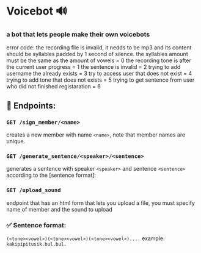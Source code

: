 # Voicebot 🔊
### a bot that lets people make their own voicebots

error code:
    the recording file is invalid, it nedds to be mp3 and its content should
    be syllables padded by 1 second of silence. the syllables amount must be the same as the amount of vowels = 0
    the recording tone is after the current user progress = 1
    the sentence is invalid = 2
    trying to add username the already exists = 3
    try to access user that does not exist = 4
    trying to add tone that does not exists = 5
    trying to get sentence from user who did not finished registaration = 6

## 📌 Endpoints:

### `GET /sign_member/<name>`
creates a new member with name `<name>`, note that member names are unique. 

### `GET /generate_sentence/<speaker>/<sentence>`
generates a sentence with speaker `<speaker>` and sentence `<sentence>` according to the [sentence format]: 

### `GET /upload_sound`
endpoint that has an html form that lets you upload a file, you must specify name of member and the sound to upload

### ✅ Sentence format:
`(<tone><vowel>)(<tone><vowel>)(<tone><vowel>)....`
example:
`kakipipitusik.bul.bul.`
